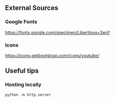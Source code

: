 ## External Sources

### Google Fonts

https://fonts.google.com/specimen/Libertinus+Serif

### Icons

https://icons.getbootstrap.com/icons/youtube/

## Useful tips

### Hosting locally

``` 
python -m http.server 
```